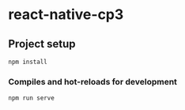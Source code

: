 # react-native-cp3


## Project setup
```
npm install
```

### Compiles and hot-reloads for development
```
npm run serve
```
